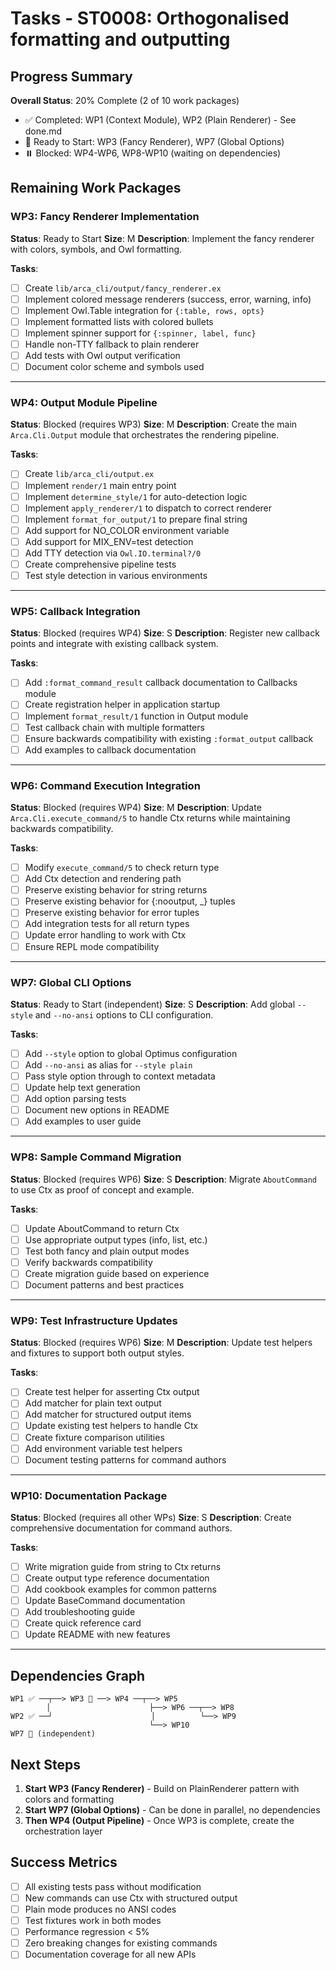 # Tasks - ST0008: Orthogonalised formatting and outputting

## Progress Summary

**Overall Status**: 20% Complete (2 of 10 work packages)

- ✅ Completed: WP1 (Context Module), WP2 (Plain Renderer) - See done.md
- 🎯 Ready to Start: WP3 (Fancy Renderer), WP7 (Global Options)
- ⏸️ Blocked: WP4-WP6, WP8-WP10 (waiting on dependencies)

## Remaining Work Packages

### WP3: Fancy Renderer Implementation

**Status**: Ready to Start
**Size**: M
**Description**: Implement the fancy renderer with colors, symbols, and Owl formatting.

**Tasks**:

- [ ] Create `lib/arca_cli/output/fancy_renderer.ex`
- [ ] Implement colored message renderers (success, error, warning, info)
- [ ] Implement Owl.Table integration for `{:table, rows, opts}`
- [ ] Implement formatted lists with colored bullets
- [ ] Implement spinner support for `{:spinner, label, func}`
- [ ] Handle non-TTY fallback to plain renderer
- [ ] Add tests with Owl output verification
- [ ] Document color scheme and symbols used

---

### WP4: Output Module Pipeline

**Status**: Blocked (requires WP3)
**Size**: M
**Description**: Create the main `Arca.Cli.Output` module that orchestrates the rendering pipeline.

**Tasks**:

- [ ] Create `lib/arca_cli/output.ex`
- [ ] Implement `render/1` main entry point
- [ ] Implement `determine_style/1` for auto-detection logic
- [ ] Implement `apply_renderer/1` to dispatch to correct renderer
- [ ] Implement `format_for_output/1` to prepare final string
- [ ] Add support for NO_COLOR environment variable
- [ ] Add support for MIX_ENV=test detection
- [ ] Add TTY detection via `Owl.IO.terminal?/0`
- [ ] Create comprehensive pipeline tests
- [ ] Test style detection in various environments

---

### WP5: Callback Integration

**Status**: Blocked (requires WP4)
**Size**: S
**Description**: Register new callback points and integrate with existing callback system.

**Tasks**:

- [ ] Add `:format_command_result` callback documentation to Callbacks module
- [ ] Create registration helper in application startup
- [ ] Implement `format_result/1` function in Output module
- [ ] Test callback chain with multiple formatters
- [ ] Ensure backwards compatibility with existing `:format_output` callback
- [ ] Add examples to callback documentation

---

### WP6: Command Execution Integration

**Status**: Blocked (requires WP4)
**Size**: M
**Description**: Update `Arca.Cli.execute_command/5` to handle Ctx returns while maintaining backwards compatibility.

**Tasks**:

- [ ] Modify `execute_command/5` to check return type
- [ ] Add Ctx detection and rendering path
- [ ] Preserve existing behavior for string returns
- [ ] Preserve existing behavior for {:nooutput, _} tuples
- [ ] Preserve existing behavior for error tuples
- [ ] Add integration tests for all return types
- [ ] Update error handling to work with Ctx
- [ ] Ensure REPL mode compatibility

---

### WP7: Global CLI Options

**Status**: Ready to Start (independent)
**Size**: S
**Description**: Add global `--style` and `--no-ansi` options to CLI configuration.

**Tasks**:

- [ ] Add `--style` option to global Optimus configuration
- [ ] Add `--no-ansi` as alias for `--style plain`
- [ ] Pass style option through to context metadata
- [ ] Update help text generation
- [ ] Add option parsing tests
- [ ] Document new options in README
- [ ] Add examples to user guide

---

### WP8: Sample Command Migration

**Status**: Blocked (requires WP6)
**Size**: S
**Description**: Migrate `AboutCommand` to use Ctx as proof of concept and example.

**Tasks**:

- [ ] Update AboutCommand to return Ctx
- [ ] Use appropriate output types (info, list, etc.)
- [ ] Test both fancy and plain output modes
- [ ] Verify backwards compatibility
- [ ] Create migration guide based on experience
- [ ] Document patterns and best practices

---

### WP9: Test Infrastructure Updates

**Status**: Blocked (requires WP6)
**Size**: M
**Description**: Update test helpers and fixtures to support both output styles.

**Tasks**:

- [ ] Create test helper for asserting Ctx output
- [ ] Add matcher for plain text output
- [ ] Add matcher for structured output items
- [ ] Update existing test helpers to handle Ctx
- [ ] Create fixture comparison utilities
- [ ] Add environment variable test helpers
- [ ] Document testing patterns for command authors

---

### WP10: Documentation Package

**Status**: Blocked (requires all other WPs)
**Size**: S
**Description**: Create comprehensive documentation for command authors.

**Tasks**:

- [ ] Write migration guide from string to Ctx returns
- [ ] Create output type reference documentation
- [ ] Add cookbook examples for common patterns
- [ ] Update BaseCommand documentation
- [ ] Add troubleshooting guide
- [ ] Create quick reference card
- [ ] Update README with new features

---

## Dependencies Graph

```
WP1 ✅ ──┬──> WP3 🎯 ──> WP4 ──┬──> WP5
        │                      ├──> WP6 ──┬──> WP8
WP2 ✅ ──┘                      │          └──> WP9
                               └──> WP10
WP7 🎯 (independent)
```

## Next Steps

1. **Start WP3 (Fancy Renderer)** - Build on PlainRenderer pattern with colors and formatting
2. **Start WP7 (Global Options)** - Can be done in parallel, no dependencies
3. **Then WP4 (Output Pipeline)** - Once WP3 is complete, create the orchestration layer

## Success Metrics

- [ ] All existing tests pass without modification
- [ ] New commands can use Ctx with structured output
- [ ] Plain mode produces no ANSI codes
- [ ] Test fixtures work in both modes
- [ ] Performance regression < 5%
- [ ] Zero breaking changes for existing commands
- [ ] Documentation coverage for all new APIs
